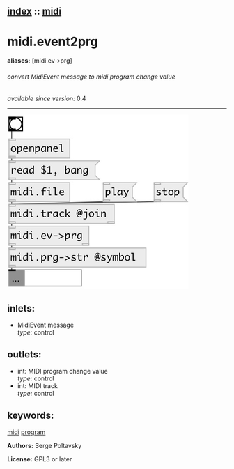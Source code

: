 [index](index.html) :: [midi](category_midi.html)
---

# midi.event2prg
**aliases:** [midi.ev-&gt;prg]


###### convert MidiEvent message to midi program change value

*available since version:* 0.4

---




[![example](../examples/img/midi.event2prg.jpg)](../examples/pd/midi.event2prg.pd)









## inlets:

* MidiEvent message<br>
_type:_ control



## outlets:

* int: MIDI program change value<br>
_type:_ control
* int: MIDI track<br>
_type:_ control



## keywords:

[midi](keywords/midi.html)
[program](keywords/program.html)






**Authors:** Serge Poltavsky




**License:** GPL3 or later






